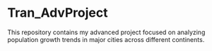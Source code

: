 # Tran_AdvProject
This repository contains my advanced project focused on analyzing population growth trends in major cities across different continents.
